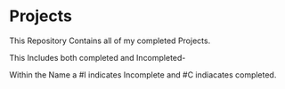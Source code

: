 # Projects

This Repository Contains all of my completed Projects.

This Includes both completed and Incompleted-

Within the Name a #I indicates Incomplete and #C indiacates completed.
